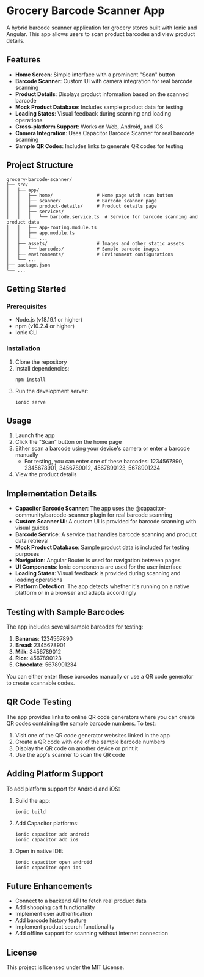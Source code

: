 # Grocery Barcode Scanner App

A hybrid barcode scanner application for grocery stores built with Ionic and Angular. This app allows users to scan product barcodes and view product details.

## Features

- **Home Screen**: Simple interface with a prominent "Scan" button
- **Barcode Scanner**: Custom UI with camera integration for real barcode scanning
- **Product Details**: Displays product information based on the scanned barcode
- **Mock Product Database**: Includes sample product data for testing
- **Loading States**: Visual feedback during scanning and loading operations
- **Cross-platform Support**: Works on Web, Android, and iOS
- **Camera Integration**: Uses Capacitor Barcode Scanner for real barcode scanning
- **Sample QR Codes**: Includes links to generate QR codes for testing

## Project Structure

```
grocery-barcode-scanner/
├── src/
│   ├── app/
│   │   ├── home/                # Home page with scan button
│   │   ├── scanner/             # Barcode scanner page
│   │   ├── product-details/     # Product details page
│   │   ├── services/
│   │   │   └── barcode.service.ts  # Service for barcode scanning and product data
│   │   ├── app-routing.module.ts
│   │   ├── app.module.ts
│   │   └── ...
│   ├── assets/                  # Images and other static assets
│   │   └── barcodes/            # Sample barcode images
│   ├── environments/            # Environment configurations
│   └── ...
├── package.json
└── ...
```

## Getting Started

### Prerequisites

- Node.js (v18.19.1 or higher)
- npm (v10.2.4 or higher)
- Ionic CLI

### Installation

1. Clone the repository
2. Install dependencies:
   ```
   npm install
   ```
3. Run the development server:
   ```
   ionic serve
   ```

## Usage

1. Launch the app
2. Click the "Scan" button on the home page
3. Either scan a barcode using your device's camera or enter a barcode manually
   - For testing, you can enter one of these barcodes: 1234567890, 2345678901, 3456789012, 4567890123, 5678901234
4. View the product details

## Implementation Details

- **Capacitor Barcode Scanner**: The app uses the @capacitor-community/barcode-scanner plugin for real barcode scanning
- **Custom Scanner UI**: A custom UI is provided for barcode scanning with visual guides
- **Barcode Service**: A service that handles barcode scanning and product data retrieval
- **Mock Product Database**: Sample product data is included for testing purposes
- **Navigation**: Angular Router is used for navigation between pages
- **UI Components**: Ionic components are used for the user interface
- **Loading States**: Visual feedback is provided during scanning and loading operations
- **Platform Detection**: The app detects whether it's running on a native platform or in a browser and adapts accordingly

## Testing with Sample Barcodes

The app includes several sample barcodes for testing:

1. **Bananas**: 1234567890
2. **Bread**: 2345678901
3. **Milk**: 3456789012
4. **Rice**: 4567890123
5. **Chocolate**: 5678901234

You can either enter these barcodes manually or use a QR code generator to create scannable codes.

## QR Code Testing

The app provides links to online QR code generators where you can create QR codes containing the sample barcode numbers. To test:

1. Visit one of the QR code generator websites linked in the app
2. Create a QR code with one of the sample barcode numbers
3. Display the QR code on another device or print it
4. Use the app's scanner to scan the QR code

## Adding Platform Support

To add platform support for Android and iOS:

1. Build the app:
   ```
   ionic build
   ```

2. Add Capacitor platforms:
   ```
   ionic capacitor add android
   ionic capacitor add ios
   ```

3. Open in native IDE:
   ```
   ionic capacitor open android
   ionic capacitor open ios
   ```

## Future Enhancements

- Connect to a backend API to fetch real product data
- Add shopping cart functionality
- Implement user authentication
- Add barcode history feature
- Implement product search functionality
- Add offline support for scanning without internet connection

## License

This project is licensed under the MIT License.
